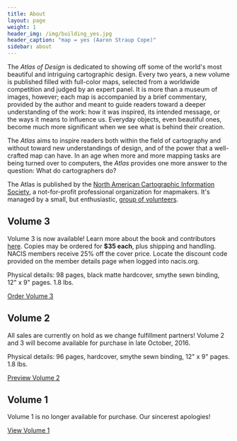 ```yaml
---
title: About
layout: page
weight: 1
header_img: /img/building_yes.jpg
header_caption: "map = yes (Aaron Straup Cope)"
sidebar: about
---
```


The <em>Atlas of Design</em> is dedicated to showing off some of the world's most beautiful and intriguing cartographic design. Every two years, a new volume is published filled with full-color maps, selected from a worldwide competition and judged by an expert panel. It is more than a museum of images, however; each map is accompanied by a brief commentary, provided by the author and meant to guide readers toward a deeper understanding of the work: how it was inspired, its intended message, or the ways it means to influence us. Everyday objects, even beautiful ones, become much more significant when we see what is behind their creation.

The <em>Atlas</em> aims to inspire readers both within the field of cartography and without toward new understandings of design, and of the power that a well-crafted map can have. In an age when more and more mapping tasks are being turned over to computers, the <em>Atlas</em> provides one more answer to the question: What do cartographers do?

The Atlas is published by the <a href="http://nacis.org">North American Cartographic Information Society</a>, a not-for-profit professional organization for mapmakers. It's managed by a small, but enthusiastic, <a title="Staff" href="http://atlasofdesign.org/staff/">group of volunteers</a>.

## Volume 3

Volume 3 is now available! Learn more about the book and contributors [here](/2016/10/16/v3-pre-release/). Copies may be ordered for <strong>$35 each</strong>, plus shipping and handling. NACIS members receive 25% off the cover price. Locate the discount code provided on the member details page when logged into nacis.org.

Physical details: 98 pages, black matte hardcover, smythe sewn binding, 12" x 9" pages. 1.8 lbs.

<a class="button button-blue" href="http://atlasofdesign.bigcartel.com/product/atlas-of-design-volume-3" target="_blank">Order Volume 3</a>

## Volume 2

<div class="notification">All sales are currently on hold as we change fulfillment partners! Volume 2 and 3 will become available for purchase in late October, 2016.</div>

Physical details: 96 pages, hardcover, smythe sewn binding, 12" x 9" pages. 1.8 lbs.

<a class="button" href="http://atlasofdesign.org/two">Preview Volume 2</a>

## Volume 1

Volume 1 is no longer available for purchase. Our sincerest apologies!

<a class="button" href="http://atlasofdesign.org/one">View Volume 1</a>
